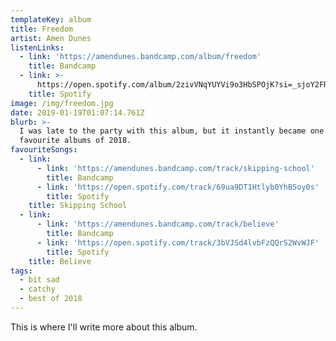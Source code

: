 ```yaml
---
templateKey: album
title: Freedom
artist: Amen Dunes
listenLinks:
  - link: 'https://amendunes.bandcamp.com/album/freedom'
    title: Bandcamp
  - link: >-
      https://open.spotify.com/album/2zivVNqYUYVi9o3HbSPOjK?si=_sjoY2FRT1Krehxx5zV3hg
    title: Spotify
image: /img/freedom.jpg
date: 2019-01-19T01:07:14.761Z
blurb: >-
  I was late to the party with this album, but it instantly became one of my
  favourite albums of 2018.
favouriteSongs:
  - link:
      - link: 'https://amendunes.bandcamp.com/track/skipping-school'
        title: Bandcamp
      - link: 'https://open.spotify.com/track/69ua9DT1Htlyb0YhB5oy0s'
        title: Spotify
    title: Skipping School
  - link:
      - link: 'https://amendunes.bandcamp.com/track/believe'
        title: Bandcamp
      - link: 'https://open.spotify.com/track/3bVJSd4lvbFzQQrS2WvWJF'
        title: Spotify
    title: Believe
tags:
  - bit sad
  - catchy
  - best of 2018
---
```

This is where I'll write more about this album.
